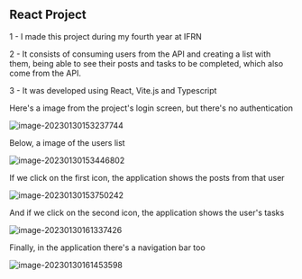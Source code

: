 ## React Project

1 - I made this project during my fourth year at IFRN

2 - It consists of consuming users from the API and creating a list with them, being able to see their posts and tasks to be completed, which also come from the API.

3 - It was developed using React, Vite.js and Typescript



Here's a image from the project's login screen, but there's no authentication

![image-20230130153237744](readmeimages\image-20230130153237744.png)

Below, a image of the users list

![image-20230130153446802](readmeimages\image-20230130153446802.png)



If we click on the first icon, the application shows the posts from that user

![image-20230130153750242](readmeimages\image-20230130153750242.png)



And if we click on the second icon, the application shows the user's tasks

![image-20230130161337426](readmeimages\image-20230130161337426.png)



Finally, in the application there's a navigation bar too

![image-20230130161453598](readmeimages\image-20230130161453598.png)
